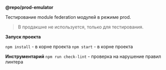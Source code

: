 **@repo/prod-emulator**

Тестирование module federation модулей в режиме prod.

> В продакшне не используется, только для тестирования.
> 
**Запуск проекта**

`npm install` - в корне проекта
`npm start` - в корне проекта

**Инструментарий**
`npm run check-lint` - проверка на нарушение правил линтера
